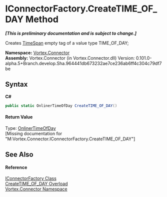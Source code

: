 # IConnectorFactory.CreateTIME_OF_DAY Method 
 _**\[This is preliminary documentation and is subject to change.\]**_

Creates <a href="http://msdn2.microsoft.com/en-us/library/269ew577" target="_blank">TimeSpan</a> empty tag of a value type TIME_OF_DAY;

**Namespace:**&nbsp;<a href="N_Vortex_Connector.md">Vortex.Connector</a><br />**Assembly:**&nbsp;Vortex.Connector (in Vortex.Connector.dll) Version: 0.101.0-alpha.5+Branch.develop.Sha.964441db673232ae7ce236ab6ff4c304c79df7be

## Syntax

**C#**<br />
``` C#
public static OnlinerTimeOfDay CreateTIME_OF_DAY()
```


#### Return Value
Type: <a href="T_Vortex_Connector_ValueTypes_OnlinerTimeOfDay.md">OnlinerTimeOfDay</a><br />\[Missing <returns> documentation for "M:Vortex.Connector.IConnectorFactory.CreateTIME_OF_DAY"\]

## See Also


#### Reference
<a href="T_Vortex_Connector_IConnectorFactory.md">IConnectorFactory Class</a><br /><a href="Overload_Vortex_Connector_IConnectorFactory_CreateTIME_OF_DAY.md">CreateTIME_OF_DAY Overload</a><br /><a href="N_Vortex_Connector.md">Vortex.Connector Namespace</a><br />